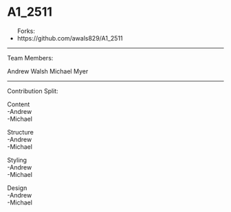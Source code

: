 # A1_2511

<ul>
Forks: <br>
  <li> https://github.com/awals829/A1_2511 </li>
</ul>

-----------------------------------
Team Members:

Andrew Walsh
Michael Myer

-----------------------------------

Contribution Split:

Content <br>
  -Andrew <br>
  -Michael <br>

Structure <br>
  -Andrew <br>
  -Michael <br>

Styling <br>
  -Andrew <br>
  -Michael <br>
 
Design <br>
  -Andrew <br>
  -Michael <br>
